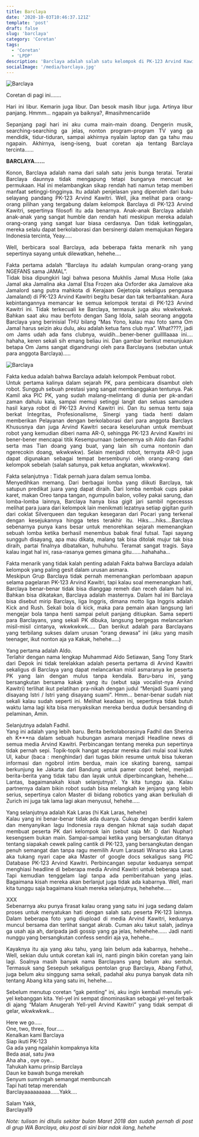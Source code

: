 ```yaml
---
title: Barclaya
date: '2020-10-03T10:46:37.121Z'
template: 'post'
draft: false
slug: 'barclaya'
category: 'Coretan'
tags:
  - 'Coretan'
  - 'LPDP'
description: 'Barclaya adalah salah satu kelompok di PK-123 Arvind Kawitri. Kelompok Barclaya terdiri dari orang-orang yang super keren, pintar dan rendah hati.'
socialImage: '/media/barclaya.jpg'
---
```


![Barclaya](/media/barclaya.jpg)

<p>Coretan di pagi ini…….</p>
<p style="text-align: justify;text-justify: inter-word;">
Hari ini libur. Kemarin juga libur. Dan besok masih libur juga. Artinya libur panjang. Hmmm… ngapain ya baiknya?, #masihmencariide
</p>
<p style="text-align: justify;text-justify: inter-word;">
Sepanjang pagi hari ini aku cuma main-main doang. Dengerin musik, searching-searching ga jelas, nonton program-program TV yang ga mendidik, tidur-tiduran, sampai akhirnya nyalain laptop dan ga tahu mau ngapain. Akhirnya, iseng-iseng, buat coretan aja tentang Barclaya tercinta……
</p>
<p><strong>BARCLAYA......</strong></p>
<p style="text-align: justify;text-justify: inter-word;">
Konon, Barclaya adalah nama dari salah satu jenis bunga teratai. Teratai Barclaya daunnya tidak mengapung tetapi bunganya mencuat ke permukaan. Hal ini melambangkan sikap rendah hati namun tetap memberi manfaat setinggi-tingginya. Itu adalah penjelasan yang diperoleh dari buku selayang pandang PK-123 Arvind Kawitri. Well, jika melihat para orang-orang pilihan yang tergabung dalam kelompok Barclaya di PK-123 Arvind Kawitri, sepertinya filosofi itu ada benarnya. Anak-anak Barclaya adalah anak-anak yang sangat humble dan rendah hati meskipun mereka adalah orang-orang yang sangat luar biasa cerdasnya. Dan tidak ketinggalan, mereka selalu dapat berkolaborasi dan bersinergi dalam memajukan Negara Indonesia tercinta, Yeay…..
</p>

<p style="text-align: justify;text-justify: inter-word;">
Well, berbicara soal Barclaya, ada beberapa fakta menarik nih yang sepertinya sayang untuk dilewatkan, hehehe….
</p>
<p style="text-align: justify;text-justify: inter-word;">
Fakta pertama adalah “Barclaya itu adalah kumpulan orang-orang yang NGEFANS sama JAMAL”. </br>
Tidak bisa dipungkiri lagi bahwa pesona Mukhlis Jamal Musa Holle (aka Jamal aka Jamalina aka Jamal Elsa Frozen aka Oxforder aka Jamalove aka Jamalord sang putra mahkota di Kerajaan Gejetopia sekaligus penguasa Jamaland) di PK-123 Arvind Kawitri begitu besar dan tak terbantahkan. Aura kebintangannya memancar ke semua kelompok teratai di PK-123 Arvind Kawitri ini. Tidak terkecuali ke Barclaya, termasuk juga aku wkwkwkwk. Bahkan saat aku mau berfoto dengan Sang Idola, salah seorang anggota Barclaya yang berinisial THU bilang “Mas Yono, kalau mau foto sama Om Jamal harus seizin aku dulu, aku adalah ketua fans club nya”. What????, jadi om Jams udah ada fans clubnya, wuidih…bener-bener guillllaaaa ini…. hahaha, keren sekali sih emang beliau ini. Dan gambar berikut menunjukan betapa Om Jams sangat digandrungi oleh para Barclayans (sebutan untuk para anggota Barclaya)…..
</p>

![Barclaya](/media/jamal.jpg)

<p style="text-align: justify;text-justify: inter-word;">
Fakta kedua adalah bahwa Barclaya adalah kelompok Pembuat robot. </br>
Untuk pertama kalinya dalam sejarah PK, para pembicara disambut oleh robot. Sungguh sebuah prestasi yang sangat membanggakan tentunya. Pak Kamil aka PIC PK, yang sudah malang-melintang di dunia per pk-andari zaman dahulu kala, sampai memuji setinggi langit dan seluas samudera hasil karya robot di PK-123 Arvind Kawitri ini. Dan itu semua tentu saja berkat Integritas, Profesionalisme, Sinergi yang tiada henti dalam memberikan Pelayanan dengan berkolaborasi dari para anggota Barclays Khususnya dan juga Arvind Kawitri secara keseluruhan untuk membuat robot yang kemudian diberi nama AR-0, sehingga PK-123 Arvind Kawitri ini bener-bener mencapai titik Kesempurnaan (sebenernya sih Aldo dan Fadhil serta mas Tian doang yang buat, yang lain sih cuma nontonin dan ngerecokin doang, wkwkwkw). Selain menjadi robot, ternyata AR-0 juga dapat digunakan sebagai tempat bersembunyi oleh orang-orang dari kelompok sebelah (salah satunya, pak ketua angkatan, wkwkwkw).
</p>
<p style="text-align: justify;text-justify: inter-word;">
Fakta selanjutnya : Tidak pernah juara dalam semua lomba. </br>
Menyedihkan memang. Dari berbagai lomba yang diikuti Barclaya, tak satupun predikat juara yang dapat diraih. Dari lomba nembak cups pakai karet, makan Oreo tanpa tangan, ngumpulin balon, volley pakai sarung, dan lomba-lomba lainnya, Barclaya hanya bisa gigit jari sambil ngecessss melihat para juara dari kelompok lain menikmati lezatnya setiap gigitan gurih dari coklat Silverqueen dan tegukan kesegaran dari Pocari yang terkenal dengan kesejukannya hingga tetes terakhir itu. Hiks…..hiks….Barclaya sebenarnya punya kans besar untuk menorehkan sejarah memenangkan sebuah lomba ketika berhasil menembus babak final futsal. Tapi sayang sungguh disayang, apa mau dikata, malang tak bisa ditolak mujur tak bisa diraih, partai finalnya dibatalkan, huhuhuhu. Teramat sangat tragis. Saya kalau ingat hal ini, rasa-rasanya gemes gimana gitu…….hahahaha…
</p>
<p style="text-align: justify;text-justify: inter-word;">
Fakta menarik yang tidak kalah penting adalah Fakta bahwa Barclaya adalah kelompok yang paling gesit dalam urusan asmara. </br>
Meskipun Grup Barclaya tidak pernah memenangkan perlombaan apapun selama pagelaran PK-123 Arvind Kawitri, tapi kalau soal memenangkan hati, Barclaya benar-benar tidak bisa dianggap remeh dan receh dalam hal ini. Bahkan bisa dikatakan, Barclaya adalah masternya. Dalam hal ini Barclaya bisa disebut mirip Barclays, liga Inggris, dimana motto liga Inggris adalah Kick and Rush. Sekali bola di kick, maka para pemain akan langsung lari mengejar bola tanpa henti sampai peluit panjang ditiupkan. Sama seperti para Barclayans, yang sekali PK dibuka, langsung bergegas melancarkan misil-misil cintanya, wkwkwkwk…..
Dan berikut adalah para Barclayans yang terbilang sukses dalam urusan “orang dewasa” ini (aku yang masih teenager, ikut nonton aja ya Kakak, hehehe…..)
</p>
<p style="text-align: justify;text-justify: inter-word;">
Yang pertama adalah Aldo. </br>
 Terlahir dengan nama lengkap Muhammad Aldo Setiawan, Sang Tony Stark dari Depok ini tidak terelakkan adalah peserta pertama di Arvind Kawitri sekaligus di Barclaya yang dapat melancarkan misil asmaranya ke peserta PK yang lain dengan mulus tanpa kendala. Baru-baru ini, yang bersangkutan bersama kakak yang itu (sebut saja vocalist-nya Arvind Kawitri) terlihat ikut pelatihan pra-nikah dengan judul “Menjadi Suami yang disayang Istri / Istri yang disayang suami”. Hmm… benar-benar sudah niat sekali kalau sudah seperti ini. Melihat keadaan ini, sepertinya tidak butuh waktu lama lagi kita bisa menyaksikan mereka berdua duduk bersanding di pelaminan, Amin.
</p>
<p style="text-align: justify;text-justify: inter-word;">
Selanjutnya adalah Fadhil. </br>
Yang ini adalah yang lebih baru. Berita berkolaborasinya Fadhil dan Sherina eh K***na dalam sebuah hubungan asmara menjadi Headline news di semua media Arvind Kawitri. Perbincangan tentang mereka pun sepertinya tidak pernah sepi. Topik-topik hangat seputar mereka dari mulai soal kutek UI, kabur (baca : menghindar) dari tugas bikin resume untuk bisa tukeran informasi dan ngobrol intim berdua, main ice skating bareng, sampai berkunjung ke Jakarta dari Bandung untuk pamer copot behel, menjadi berita-berita yang tidak tabu dan layak untuk diperbincangkan, hehehe…. Lantas, bagaimanakah kisah selanjutnya?. Ya kita tunggu aja. Kalau partnernya dalam bikin robot sudah bisa melangkah ke jenjang yang lebih serius, sepertinya calon Master di bidang robotics yang akan berkuliah di Zurich ini juga tak lama lagi akan menyusul, hehehe…..
</p>
<p style="text-align: justify;text-justify: inter-word;">
Yang selanjutnya adalah Kak Laras (hi Kak Laras, hehehe) </br>
Kalau yang ini benar-benar tidak ada duanya. Cukup dengan berdiri kalem dan menyanyikan lagu Indonesia raya dengan hikmat saja sudah dapat membuat peserta PK dari kelompok lain (sebut saja Mr. D dari Nuphar) kesengsem bukan main. Sampai-sampai ketika yang bersangkutan ditanya tentang siapakah cewek paling cantik di PK-123, yang bersangkutan dengan penuh semangat dan tanpa ragu memilih Arum Larasati Winarso aka Laras aka tukang nyari cape aka Master of google docs sekaligus sang PIC Database PK-123 Arvind Kawitri. Perbincangan seputar keduanya sempat menghiasi headline di beberapa media Arvind Kawitri untuk beberapa saat. Tapi kemudian tenggelam lagi tanpa ada pemberitahuan yang jelas. Bagaimana kisah mereka akan berlanjut juga tidak ada kabarnya. Well, mari kita tunggu saja bagaimana kisah mereka selanjutnya, hehehehe…..
</p>
<p style="text-align: justify;text-justify: inter-word;">
XXX </br>
Sebenarnya aku punya firasat kalau orang yang satu ini juga sedang dalam proses untuk menyatukan hati dengan salah satu peserta PK-123 lainnya. Dalam beberapa foto yang diupload di media Arvind Kawitri, keduanya muncul bersama dan terlihat sangat akrab. Cuman aku takut salah, jadinya ga usah aja ah, daripada jadi gossip yang ga jelas, hehehehe…… Jadi nanti nunggu yang bersangkutan confess sendiri aja ya, hehehe…
</p>
<p style="text-align: justify;text-justify: inter-word;">
Kayaknya itu aja yang aku tahu, yang lain belum ada kabarnya, hehehe…
Well, sekian dulu untuk coretan kali ini, nanti pingin bikin coretan yang lain lagi. Soalnya masih banyak nama Barclayans yang belum aku sentuh. Termasuk sang Sesepuh sekaligus pentolan grup Barclaya, Abang Fathul, juga belum aku singgung sama sekali, padahal aku punya banyak data nih tentang Abang kita yang satu ini, hehehe…. 
</p>
<p style="text-align: justify;text-justify: inter-word;">
Sebelum menutup coretan “gak penting” ini, aku ingin kembali menulis yel-yel kebanggan kita. Yel-yel ini sempat dinominasikan sebagai yel-yel terbaik di ajang “Malam Anugerah Yell-yell Arvind Kawitri” yang tidak sempat di gelar, wkwkwkwk…
</p>
<p>
Here we go…..</br>
One, two, three, four…..</br>
Kenalkan kami Barclaya</br>
Siap ikuti PK-123</br>
Ga ada yang ngalahin kompaknya kita</br>
Beda asal, satu jiwa</br>
Aha aha , oye oye…</br>
Tahukah kamu prinsip Barclaya</br>
Daun ke bawah bunga merekah</br>
Senyum sumringah semangat membuncah</br>
Tapi hati tetap merendah</br>
Barclayaaaaaaaaa……Yakk….</p>
<p>Salam Yakk, </br>
Barclaya19
</p>
<p style="text-align: justify;text-justify: inter-word;font-style: italic;">Note: tulisan ini ditulis sekitar bulan Maret 2018 dan sudah pernah di post di grup WA Barclaya, aku post di sini biar ndak ilang, hehehe</p>
